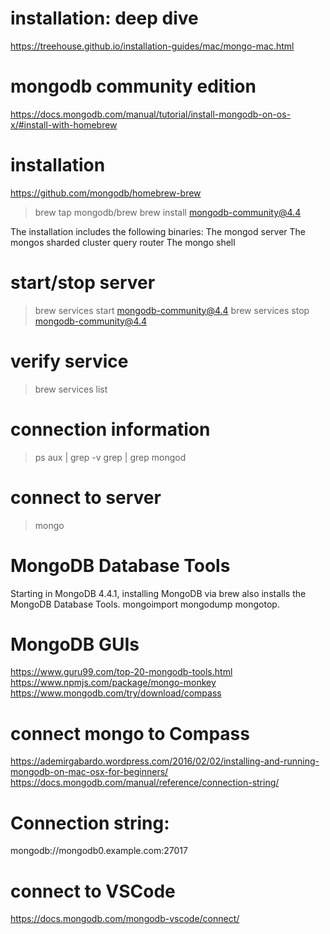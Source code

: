 
# installation: deep dive
https://treehouse.github.io/installation-guides/mac/mongo-mac.html




# mongodb community edition
https://docs.mongodb.com/manual/tutorial/install-mongodb-on-os-x/#install-with-homebrew


# installation
https://github.com/mongodb/homebrew-brew

> brew tap mongodb/brew
> brew install mongodb-community@4.4

The installation includes the following binaries:
    The mongod server
    The mongos sharded cluster query router
    The mongo shell


# start/stop server
> brew services start mongodb-community@4.4
> brew services stop mongodb-community@4.4


# verify service
> brew services list

# connection information
> ps aux | grep -v grep | grep mongod


# connect to server
> mongo


# MongoDB Database Tools
Starting in MongoDB 4.4.1, installing MongoDB via brew also installs the MongoDB Database Tools.
    mongoimport
    mongodump
    mongotop.


# MongoDB GUIs
https://www.guru99.com/top-20-mongodb-tools.html
https://www.npmjs.com/package/mongo-monkey
https://www.mongodb.com/try/download/compass


# connect mongo to Compass
https://ademirgabardo.wordpress.com/2016/02/02/installing-and-running-mongodb-on-mac-osx-for-beginners/
https://docs.mongodb.com/manual/reference/connection-string/


# Connection string:
mongodb://mongodb0.example.com:27017


# connect to VSCode
https://docs.mongodb.com/mongodb-vscode/connect/
